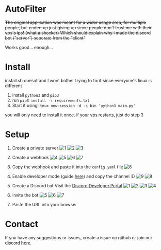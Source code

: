 # AutoFilter

~~The original application was meant for a wider usage area, for multiple people, but ended up just giving up since people don't trust me with their vps's ips! (what a shocker)
Which should explain why I made the discord bot ("server") seperate from the "client"~~

Works good... enough...

# Install
install.sh doesnt and I wont bother trying to fix it since everyone's linux is different

1. install `python3` and `pip3`
2. run `pip3 install -r requirements.txt`
3. Start it using: `tmux new-session -d -s bin 'python3 main.py'`

you will only need to install it once. if your vps restarts, just do step 3

# Setup
1. Create a private server
![1](https://github.com/Macro-HQ/AutoFilter/assets/84185962/5264e1ea-1474-4144-9704-6a5e69f29e6a)
![2](https://github.com/Macro-HQ/AutoFilter/assets/84185962/4f53abff-9ffa-4153-ab84-623fb2d3727c)
![3](https://github.com/Macro-HQ/AutoFilter/assets/84185962/decf6b8e-7b72-4ce0-aaad-d51b2d067fcc)

2. Create a webhook
![4](https://github.com/Macro-HQ/AutoFilter/assets/84185962/637038d4-d268-44bc-9249-bb06851794de)
![5](https://github.com/Macro-HQ/AutoFilter/assets/84185962/84e49eff-2301-4a85-aa83-800f83cbbcc9)
![6](https://github.com/Macro-HQ/AutoFilter/assets/84185962/d0f4777e-a21e-4deb-bf97-fa8ac9f470d1)
![7](https://github.com/Macro-HQ/AutoFilter/assets/84185962/83633878-aa99-4429-ac9b-d0d9a3f63b8c)

3. Copy the webhook and paste it into the `config.yaml` file
![8](https://github.com/Macro-HQ/AutoFilter/assets/84185962/a89821b6-bd36-4abe-b5e9-6bfd6c9e39b8)

4. Enable developer mode (guide [here](https://www.howtogeek.com/714348/how-to-enable-or-disable-developer-mode-on-discord/)) and copy the channel ID
![9](https://github.com/Macro-HQ/AutoFilter/assets/84185962/e170e560-04e7-4c4c-89e5-66c827f50032)
![8](https://github.com/Macro-HQ/AutoFilter/assets/84185962/5f1c9775-5558-42d0-a7fc-606e860e9290)

5. Create a Discord bot
Visit the [Discord Developer Portal](https://discord.com/developers/applications/)
![1](https://github.com/Macro-HQ/AutoFilter/assets/84185962/46f87cd9-2714-451c-b8fa-d9ff3c45afb4)
![2](https://github.com/Macro-HQ/AutoFilter/assets/84185962/50d114b2-55ff-4403-b91e-5a8294634d5d)
![3](https://github.com/Macro-HQ/AutoFilter/assets/84185962/f9c372c4-1f02-444d-91fc-3e695e4cce69)
![4](https://github.com/Macro-HQ/AutoFilter/assets/84185962/3ca33c77-cc54-4b35-a73f-7dc35456ce7a)

6. Invite the bot
![5](https://github.com/Macro-HQ/AutoFilter/assets/84185962/44ce0b19-2bcd-40e7-bb6b-da98cf04cf7d)
![6](https://github.com/Macro-HQ/AutoFilter/assets/84185962/c37ab052-df3e-4359-a8ef-fa3ad77d61e2)
![7](https://github.com/Macro-HQ/AutoFilter/assets/84185962/c662802f-a0f7-4d2c-8a72-1a59308b7bf4)
7. Paste the URL into your browser

# Contact
If you have any suggestions or issues, create a issue on github or join our discord [here](https://discord.gg/8FSJWpQBHk).
